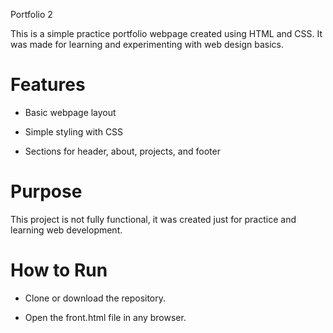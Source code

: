 Portfolio 2

This is a simple practice portfolio webpage created using HTML and CSS.
It was made for learning and experimenting with web design basics.

# Features

- Basic webpage layout

- Simple styling with CSS

- Sections for header, about, projects, and footer

# Purpose

This project is not fully functional, it was created just for practice and learning web development.

# How to Run

  - Clone or download the repository.

  - Open the front.html file in any browser.
